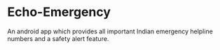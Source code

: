 # Echo-Emergency
An android app which provides all important Indian emergency helpline numbers and a safety alert feature.
